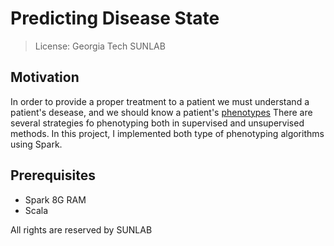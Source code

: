 # Predicting Disease State

> License: Georgia Tech SUNLAB

## Motivation

In order to provide a proper treatment to a patient we must understand a patient's desease, and we should know a patient's [phenotypes](https://en.wikipedia.org/wiki/Phenotype) There are several strategies fo phenotyping both in supervised and unsupervised methods. In this project, I implemented both type of phenotyping algorithms using Spark.

## Prerequisites

<ul class="skill-list">
	<li>Spark 8G RAM</li>
    <li>Scala</li>
</ul>




All rights are reserved by SUNLAB





